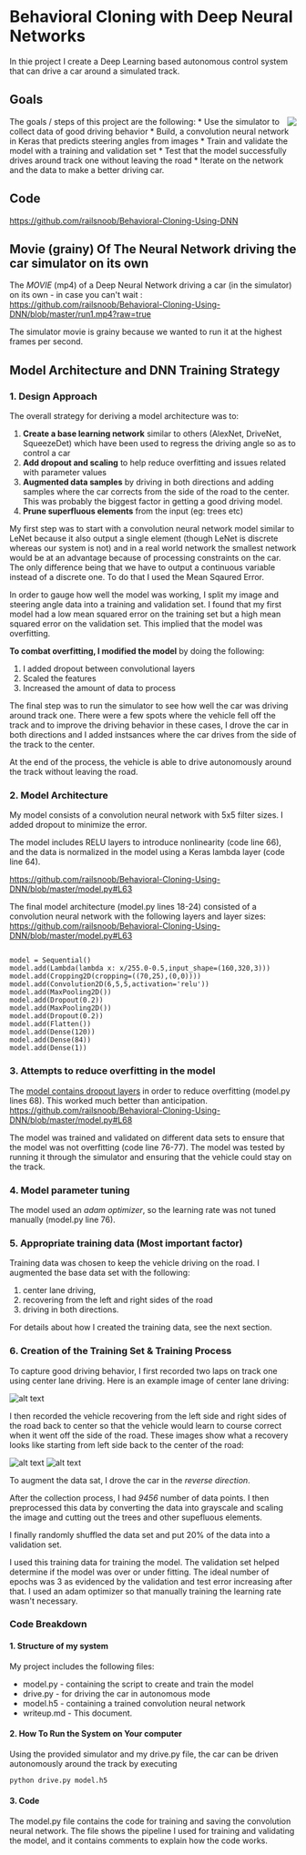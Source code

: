 
# **Behavioral Cloning with Deep Neural Networks**


In thie project I create a Deep Learning based autonomous control system that can drive a  car around a simulated track. 


## Goals
<img style="float: right;" src="./center_driving_middle.jpg">
The goals / steps of this project are the following:
* Use the simulator to collect data of good driving behavior
* Build, a convolution neural network in Keras that predicts steering angles from images
* Train and validate the model with a training and validation set
* Test that the model successfully drives around track one without leaving the road
* Iterate on the network and the data to make a better driving car.

## Code
https://github.com/railsnoob/Behavioral-Cloning-Using-DNN

## Movie (grainy) Of The Neural Network driving the car simulator on its own 
The *MOVIE* (mp4) of a Deep Neural Network driving a car (in the simulator) on its own - in case you can't wait : https://github.com/railsnoob/Behavioral-Cloning-Using-DNN/blob/master/run1.mp4?raw=true

The simulator movie is grainy because we wanted to run it at the highest frames per second.





## Model Architecture and DNN Training Strategy

### 1. Design Approach

The overall strategy for deriving a model architecture was to:
1. **Create a base learning network** similar to others (AlexNet, DriveNet, SqueezeDet) which have been used to regress the driving angle so as to control a car
2. **Add dropout and scaling** to help reduce overfitting and issues related with parameter values
2. **Augmented data samples** by driving in both directions and adding samples where the car corrects from the side of the road to the center. This was probably the biggest factor in getting a good driving model. 
3. **Prune superfluous elements** from the input (eg: trees etc)

My first step was to start with a convolution neural network model similar to LeNet because it also output a single element (though LeNet is discrete whereas our system is not) and in a real world network the smallest network would be at an advantage because of processing constraints on the car. The only difference being that we have to output a continuous variable instead of a discrete one. To do that I used the Mean Sqaured Error.

In order to gauge how well the model was working, I split my image and steering angle data into a training and validation set. I found that my first model had a low mean squared error on the training set but a high mean squared error on the validation set. This implied that the model was overfitting. 

**To combat overfitting, I modified the model** by doing the following:
1. I added dropout between convolutional layers
2. Scaled the features 
3. Increased the amount of data to process

The final step was to run the simulator to see how well the car was driving around track one. There were a few spots where the vehicle fell off the track and to improve the driving behavior in these cases, I drove the car in both directions and I added instsances where the car drives from the side of the track to the center. 

At the end of the process, the vehicle is able to drive autonomously around the track without leaving the road.


### 2. Model Architecture

My model consists of a convolution neural network with 5x5 filter sizes. I added dropout to minimize the error. 

The model includes RELU layers to introduce nonlinearity (code line 66), and the data is normalized in the model using a Keras lambda layer (code line 64).

https://github.com/railsnoob/Behavioral-Cloning-Using-DNN/blob/master/model.py#L63

The final model architecture (model.py lines 18-24) consisted of a convolution neural network with the following layers and layer sizes:
https://github.com/railsnoob/Behavioral-Cloning-Using-DNN/blob/master/model.py#L63

~~~~

model = Sequential()
model.add(Lambda(lambda x: x/255.0-0.5,input_shape=(160,320,3)))
model.add(Cropping2D(cropping=((70,25),(0,0))))
model.add(Convolution2D(6,5,5,activation='relu'))
model.add(MaxPooling2D())
model.add(Dropout(0.2))
model.add(MaxPooling2D())
model.add(Dropout(0.2))
model.add(Flatten())
model.add(Dense(120))
model.add(Dense(84))
model.add(Dense(1))

~~~~


[//]: # (Image References)


[image2]: ./center_driving_middle.jpg "Center Driving"
[image3]: ./center_driving_from_left.jpg "Recovery Image 1 left"
[image4]: ./center_driving_from_left_back_to_center.jpg "Recovery Image Done"

### 3. Attempts to reduce overfitting in the model

The [model contains dropout layers](https://github.com/railsnoob/Behavioral-Cloning-Using-DNN/blob/master/model.py#L68) in order to reduce overfitting (model.py lines 68). This worked much better than anticipation.
https://github.com/railsnoob/Behavioral-Cloning-Using-DNN/blob/master/model.py#L68

The model was trained and validated on different data sets to ensure that the model was not overfitting (code line 76-77). The model was tested by running it through the simulator and ensuring that the vehicle could stay on the track.

### 4. Model parameter tuning

The model used an *adam optimizer*, so the learning rate was not tuned manually (model.py line 76).

### 5. Appropriate training data (Most important factor)

Training data was chosen to keep the vehicle driving on the road. I augmented the base data set with the following:
1. center lane driving, 
2. recovering from the left and right sides of the road 
3. driving in both directions. 

For details about how I created the training data, see the next section. 

### 6. Creation of the Training Set & Training Process

To capture good driving behavior, I first recorded two laps on track one using center lane driving. Here is an example image of center lane driving:

![alt text][image2]

I then recorded the vehicle recovering from the left side and right sides of the road back to center so that the vehicle would learn to course correct when it went off the side of the road.  These images show what a recovery looks like starting from left side back to the center of the road:

![alt text][image3]
![alt text][image4]

To augment the data sat, I drove the car in the *reverse direction*. 

After the collection process, I had *9456* number of data points. I then preprocessed this data by converting the data into grayscale and scaling the image and cutting out the trees and other supefluous elements.


I finally randomly shuffled the data set and put 20% of the data into a validation set. 

I used this training data for training the model. The validation set helped determine if the model was over or under fitting. The ideal number of epochs was 3 as evidenced by the validation and test error increasing after that.  I used an adam optimizer so that manually training the learning rate wasn't necessary.

### Code Breakdown

#### 1. Structure of my system

My project includes the following files:
* model.py  - containing the script to create and train the model
* drive.py  - for driving the car in autonomous mode
* model.h5  - containing a trained convolution neural network 
* writeup.md - This document. 

#### 2. How To Run the System on Your computer
Using the  provided simulator and my drive.py file, the car can be driven autonomously around the track by executing 
```sh
python drive.py model.h5
```

#### 3. Code

The model.py file contains the code for training and saving the convolution neural network. The file shows the pipeline I used for training and validating the model, and it contains comments to explain how the code works.
